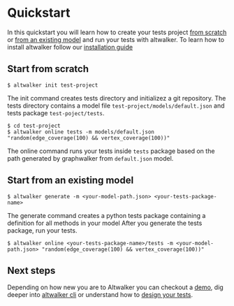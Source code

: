# Quickstart

In this quickstart you will learn how to create your tests project [from scratch](#start-from-scratch) or [from an existing model](#start-from-an-existing-model) and run your tests with altwalker. To learn how to install altwalker follow our [installation guide](./installation.md)

## Start from scratch

```
$ altwalker init test-project
```

The init command creates tests directory and initializez a git repository. The tests directory contains a model file `test-project/models/default.json` and tests package `test-poject/tests`.


```
$ cd test-project
$ altwalker online tests -m models/default.json "random(edge_coverage(100) && vertex_coverage(100))"
```

The online command runs your tests inside `tests` package based on the path generated by graphwalker from `default.json` model.

## Start from an existing model

```
$ altwalker generate -m <your-model-path.json> <your-tests-package-name>
```

The generate command creates a  python tests package containing a definition for all methods in your model
After you generate the tests package, run your tests.

```
$ altwalker online <your-tests-package-name>/tests -m <your-model-path.json> "random(edge_coverage(100) && vertex_coverage(100))"
```

## Next steps

Depending on how new you are to Altwalker you can checkout a  [demo](./demo.md), dig deeper into [altwalker cli](./cli.rst) or understand how to [design your tests](./modeling.md).